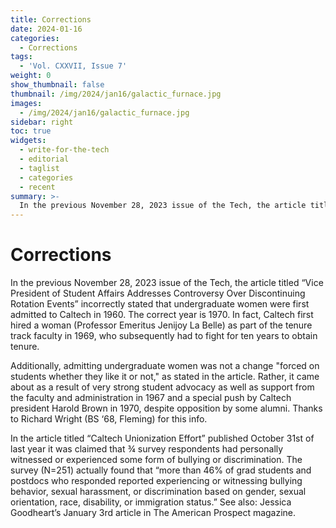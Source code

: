 ```yaml
---
title: Corrections
date: 2024-01-16
categories:
  - Corrections
tags:
  - 'Vol. CXXVII, Issue 7'
weight: 0
show_thumbnail: false
thumbnail: /img/2024/jan16/galactic_furnace.jpg
images:
  - /img/2024/jan16/galactic_furnace.jpg
sidebar: right
toc: true
widgets:
  - write-for-the-tech
  - editorial
  - taglist
  - categories
  - recent
summary: >-
  In the previous November 28, 2023 issue of the Tech, the article titled “Vice President of Student Affairs Addresses Controversy Over Discontinuing Rotation Events” incorrectly stated that undergraduate women were first admitted to Caltech in 1960. The correct year is 1970. In fact, Caltech first hired a woman (Professor Emeritus Jenijoy La Belle) as part of the tenure track faculty in 1969, who subsequently had to fight for ten years to obtain tenure.
---
```

# Corrections

In the previous November 28, 2023 issue of the Tech, the article titled “Vice President of Student Affairs Addresses Controversy Over Discontinuing Rotation Events” incorrectly stated that undergraduate women were first admitted to Caltech in 1960. The correct year is 1970. In fact, Caltech first hired a woman (Professor Emeritus Jenijoy La Belle) as part of the tenure track faculty in 1969, who subsequently had to fight for ten years to obtain tenure.

Additionally, admitting undergraduate women was not a change "forced on students whether they like it or not," as stated in the article. Rather, it came about as a result of very strong student advocacy as well as support from the faculty and administration in 1967 and a special push by Caltech president Harold Brown in 1970, despite opposition by some alumni. Thanks to Richard Wright (BS ‘68, Fleming) for this info.

In the article titled “Caltech Unionization Effort” published October 31st of last year it was claimed that ¾ survey respondents had personally witnessed or experienced some form of bullying or discrimination. The survey (N=251) actually found that “more than 46% of grad students and postdocs who responded reported experiencing or witnessing bullying behavior, sexual harassment, or discrimination based on gender, sexual orientation, race, disability, or immigration status.” See also: Jessica Goodheart’s January 3rd article in The American Prospect magazine.
